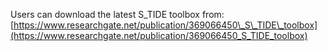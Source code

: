 Users can download the latest S\_TIDE toolbox from: [https://www.researchgate.net/publication/369066450\_S\_TIDE\_toolbox](https://www.researchgate.net/publication/369066450_S_TIDE_toolbox)